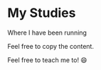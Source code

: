 # My Studies
 Where I have been running
 
 Feel free to copy the content.
 
 Feel free to teach me to! :smile:
